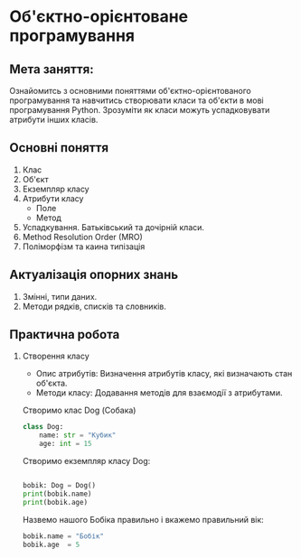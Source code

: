 # Об'єктно-орієнтоване програмування

## Мета заняття:

Ознайомитсь з основними поняттями об'єктно-орієнтованого програмування та навчитись створювати класи та об'єкти в мові програмування Python. Зрозуміти як класи можуть успадковувати атрибути інших класів.

## Основні поняття

1. Клас
2. Об'єкт
3. Екземпляр класу
4. Атрибути класу
   - Поле
   - Метод
5. Успадкування. Батьківський та дочірній класи.
6. Method Resolution Order (MRO)
7. Поліморфізм та каина типізація

## Актуалізація опорних знань

1. Змінні, типи даних.
2. Методи рядків, списків та словників.

## Практична робота

1. Створення класу
    - Опис атрибутів: Визначення атрибутів класу, які визначають стан об'єкта.
    - Методи класу: Додавання методів для взаємодії з атрибутами.

    Створимо клас Dog (Собака)

    ```python
    class Dog:
        name: str = "Кубик"
        age: int = 15
    ```

    Створимо екземпляр класу Dog:

    ```python

    bobik: Dog = Dog()
    print(bobik.name)
    print(bobik.age)
    ```

    Назвемо нашого Бобіка правильно і вкажемо правильний вік:

    ```python
    bobik.name = "Бобік"
    bobik.age  = 5
    ```



